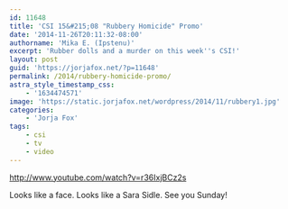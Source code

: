```yaml
---
id: 11648
title: 'CSI 15&#215;08 "Rubbery Homicide" Promo'
date: '2014-11-26T20:11:32-08:00'
authorname: 'Mika E. (Ipstenu)'
excerpt: 'Rubber dolls and a murder on this week''s CSI!'
layout: post
guid: 'https://jorjafox.net/?p=11648'
permalink: /2014/rubbery-homicide-promo/
astra_style_timestamp_css:
    - '1634474571'
image: 'https://static.jorjafox.net/wordpress/2014/11/rubbery1.jpg'
categories:
    - 'Jorja Fox'
tags:
    - csi
    - tv
    - video
---
```


http://www.youtube.com/watch?v=r36IxjBCz2s

Looks like a face. Looks like a Sara Sidle. See you Sunday!
